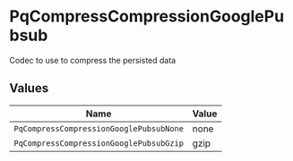 # PqCompressCompressionGooglePubsub

Codec to use to compress the persisted data


## Values

| Name                                    | Value                                   |
| --------------------------------------- | --------------------------------------- |
| `PqCompressCompressionGooglePubsubNone` | none                                    |
| `PqCompressCompressionGooglePubsubGzip` | gzip                                    |